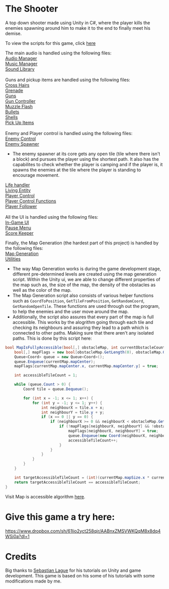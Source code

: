 # The Shooter
A top down shooter made using Unity in C#, where the player kills the enemies spawning around him to make it to the end to finally meet his demise.

To view the scripts for this game, click [here](https://github.com/sgarg15/The_Shooter/tree/master/Assets/Scripts)

The main audio is handled using the following files: <br />
[Audio Manager](https://github.com/sgarg15/The_Shooter/blob/master/Assets/Scripts/AudioManager.cs)<br />
[Music Manager](https://github.com/sgarg15/The_Shooter/blob/master/Assets/Scripts/MusicManager.cs)<br />
[Sound Library](https://github.com/sgarg15/The_Shooter/blob/master/Assets/Scripts/SoundLibrary.cs)<br />
<br />
Guns and pickup items are handled using the following files:<br />
[Cross Hairs](https://github.com/sgarg15/The_Shooter/blob/master/Assets/Scripts/CrossHairs.cs)<br />
[Grenade](https://github.com/sgarg15/The_Shooter/blob/master/Assets/Scripts/GrenadeScript.cs)<br />
[Guns](https://github.com/sgarg15/The_Shooter/blob/master/Assets/Scripts/Gun.cs)<br />
[Gun Controller](https://github.com/sgarg15/The_Shooter/blob/master/Assets/Scripts/GunController.cs)<br />
[Muzzle Flash](https://github.com/sgarg15/The_Shooter/blob/master/Assets/Scripts/MuzzleFlash.cs)<br />
[Bullets](https://github.com/sgarg15/The_Shooter/blob/master/Assets/Scripts/Projectile.cs)<br />
[Shells](https://github.com/sgarg15/The_Shooter/blob/master/Assets/Scripts/Shell.cs)<br />
[Pick Up Items](https://github.com/sgarg15/The_Shooter/blob/master/Assets/Scripts/PickUpSpawner.cs)<br />
<br />
Enemy and Player control is handled using the following files: <br />
[Enemy Control](https://github.com/sgarg15/The_Shooter/blob/master/Assets/Scripts/Enemy.cs)<br />
[Enemy Spawner](https://github.com/sgarg15/The_Shooter/blob/master/Assets/Scripts/Spawner.cs)<br />
  - The enemy spawner at its core gets any open tile (tile where there isn't a block) and pursues the player using the shortest path. It also has the capabilites to check whether the player is camping and if the player is, it spawns the enemies at the tile where the player is standing to encourage movement.

[Life handler](https://github.com/sgarg15/The_Shooter/blob/master/Assets/Scripts/IDamageable.cs)<br />
[Living Entity](https://github.com/sgarg15/The_Shooter/blob/master/Assets/Scripts/LivingEntity.cs)<br />
[Player Control](https://github.com/sgarg15/The_Shooter/blob/master/Assets/Scripts/Player.cs)<br />
[Player Control Functions](https://github.com/sgarg15/The_Shooter/blob/master/Assets/Scripts/PlayerControl.cs)<br />
[Player Follower](https://github.com/sgarg15/The_Shooter/blob/master/Assets/Scripts/playerFollower.cs)<br />
<br />
All the UI is handled using the following files:<br />
[In-Game UI](https://github.com/sgarg15/The_Shooter/blob/master/Assets/Scripts/GameUI.cs)<br />
[Pause Menu](https://github.com/sgarg15/The_Shooter/blob/master/Assets/Scripts/PauseMenu.cs)<br />
[Score Keeper](https://github.com/sgarg15/The_Shooter/blob/master/Assets/Scripts/ScoreKeeper.cs)<br />

Finally, the Map Generation (the hardest part of this project) is handled by the following files:<br />
[Map Generation](https://github.com/sgarg15/The_Shooter/blob/master/Assets/Scripts/MapGenerator.cs)<br />
[Utilities](https://github.com/sgarg15/The_Shooter/blob/master/Assets/Scripts/Utility.cs)<br />
  - The way Map Generation works is during the game development stage, different pre-determined levels are created using the map generation script. Within the Unity ui, we are able to change different properties of the map such as, the size of the map, the density of the obstacles as well as the color of the map. 
  - The Map Generation script also consists of various helper functions such as `CoordToPosition`, `GetTileFromPosition`, `GetRandomCoord`, `GetRandomOpenTile`. These functions are used through out the program, to help the enemies and the user move around the map.
  - Additionally, the script also assures that every part of the map is full accessible. This works by the alogrithm going through each tile and checking its neighbours and assuring they lead to a path which is connected to other paths. Making sure that there aren't any isolated paths. This is done by this script here:
```c#
bool MapIsFullyAccessible(bool[,] obstacleMap, int currentObstacleCount) {
    bool[,] mapFlags = new bool[obstacleMap.GetLength(0), obstacleMap.GetLength(1)];
    Queue<Coord> queue = new Queue<Coord>();
    queue.Enqueue(currentMap.mapCenter);
    mapFlags[currentMap.mapCenter.x, currentMap.mapCenter.y] = true;

    int accessibleTileCount = 1;

    while (queue.Count > 0) {
        Coord tile = queue.Dequeue();

        for (int x = -1; x <= 1; x++) {
            for (int y = -1; y <= 1; y++) {
                int neighbourX = tile.x + x;
                int neighbourY = tile.y + y;
                if (x == 0 || y == 0) {
                    if (neighbourX >= 0 && neighbourX < obstacleMap.GetLength(0) && neighbourY >= 0 && neighbourY < obstacleMap.GetLength(1)) {
                        if (!mapFlags[neighbourX, neighbourY] && !obstacleMap[neighbourX, neighbourY]) {
                            mapFlags[neighbourX, neighbourY] = true;
                            queue.Enqueue(new Coord(neighbourX, neighbourY));
                            accessibleTileCount++;
                        }
                    }
                }
            }
        }
    }

    int targetAccessibleTileCount = (int)(currentMap.mapSize.x * currentMap.mapSize.y - currentObstacleCount);
    return targetAccessibleTileCount == accessibleTileCount;
}
```
Visit Map is accessible algorithm [here](https://github.com/sgarg15/The_Shooter/blob/master/Assets/Scripts/MapGenerator.cs#L128).


# Give this game a try here:
https://www.dropbox.com/sh/61lio2yct258qir/AABnxZMSVWKQqM8x8dq4WSj0a?dl=1

# Credits
Big thanks to [Sebastian Lague](https://www.youtube.com/user/Cercopithecan) for his tutorials on Unity and game development. This game is based on his some of his tutorials with some modifications made by me.
